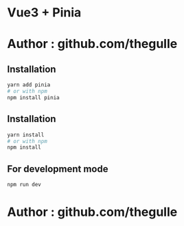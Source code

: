 # Vue3 + Pinia
# Author : github.com/thegulle

## Installation
```bash
yarn add pinia
# or with npm
npm install pinia
```

## Installation

```bash
yarn install
# or with npm
npm install
```
## For development mode

```bash
npm run dev
```

# Author : github.com/thegulle